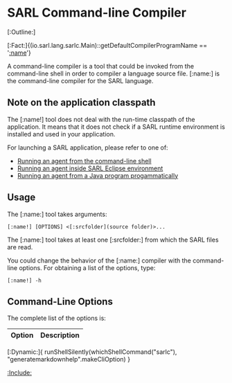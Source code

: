 # SARL Command-line Compiler

[:Outline:]

[:Fact:]{(io.sarl.lang.sarlc.Main)::getDefaultCompilerProgramName == '[:name](sarlc)'}

A command-line compiler is a tool that could be invoked from the command-line shell in order to compiler a language source file.
[:name:] is the command-line compiler for the SARL language.

## Note on the application classpath

The [:name!] tool does not deal with the run-time classpath of the application.
It means that it does not check if a SARL runtime environment is installed and used in your application.

For launching a SARL application, please refer to one of:

* [Running an agent from the command-line shell](../gettingstarted/RunSARLAgentCLI.md)
* [Running an agent inside SARL Eclipse environment](../gettingstarted/RunSARLAgentEclipse.md)
* [Running an agent from a Java program progammatically](../gettingstarted/RunSARLAgentJava.md)

## Usage

The [:name:] tool takes arguments:


```text
[:name!] [OPTIONS] <[:srcfolder](source folder)>...
```


The [:name:] tool takes at least one [:srcfolder:] from which the SARL files are read.

You could change the behavior of the [:name:] compiler with the command-line options.
For obtaining a list of the options, type:

```text
[:name!] -h
```


## Command-Line Options

The complete list of the options is:



| Option | Description |
| ------ | ----------- |
[:Dynamic:]{
	runShellSilently(whichShellCommand("sarlc"), "generatemarkdownhelp".makeCliOption)
}


[:Include:](../legal.inc)


